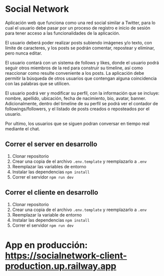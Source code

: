 # Social Network

Aplicación web que funciona como una red social similar a Twitter, para lo cual el usuario debe pasar por un proceso de registro e inicio de sesión para tener acceso a las funcionalidades de la aplicación. 

El usuario deberá poder realizar posts subiendo imágenes y/o texto, con límite de caracteres, y los posts se podrán comentar, repostear y eliminar, pero nunca editar.

El usuario contará con un sistema de follows y likes, donde el usuario podrá seguir otros miembros de la red para construir su timeline, así como reaccionar como resulte conveniente a los posts. La aplicación debe permitir la búsqueda de otros usuarios que contengan alguna coincidencia con las palabras que se utilicen.

El usuario podrá ver y modificar su perfil, con la información que se incluye: nombre, apellido, ubicación, fecha de nacimiento, bio, avatar, banner. Adicionalmente, dentro del timeline de su perfil se podrá ver el contador de followings/followers, y el listado de posts creados o reposteados por el usuario.

Por ultimo, los usuarios que se siguen podran conversar en tiempo real mediante el chat.

## Correr el server en desarrollo

1. Clonar repositorio
2. Crear una copia de el archivo ```.env.template``` y reemplazarlo a ```.env```
3. Reemplazar las variables de entorno
4. Instalar las dependencias ```npm install```
5. Correr el servidor ```npm run dev```

## Correr el cliente en desarrollo

1. Clonar repositorio
2. Crear una copia de el archivo ```.env.template``` y reemplazarlo a ```.env```
3. Reemplazar la variable de entorno
4. Instalar las dependencias ```npm install```
5. Correr el servidor ```npm run dev```


# App en producción: https://socialnetwork-client-production.up.railway.app